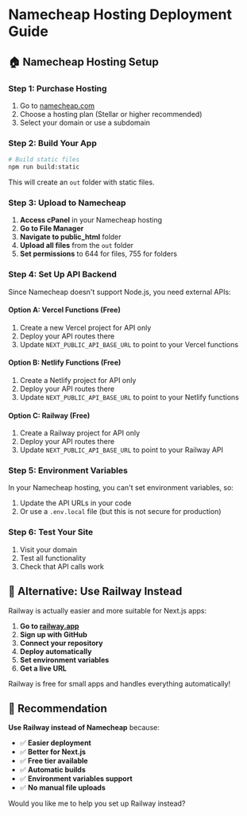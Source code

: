 # Namecheap Hosting Deployment Guide

## 🏠 **Namecheap Hosting Setup**

### **Step 1: Purchase Hosting**
1. Go to [namecheap.com](https://namecheap.com)
2. Choose a hosting plan (Stellar or higher recommended)
3. Select your domain or use a subdomain

### **Step 2: Build Your App**
```bash
# Build static files
npm run build:static
```

This will create an `out` folder with static files.

### **Step 3: Upload to Namecheap**
1. **Access cPanel** in your Namecheap hosting
2. **Go to File Manager**
3. **Navigate to public_html** folder
4. **Upload all files** from the `out` folder
5. **Set permissions** to 644 for files, 755 for folders

### **Step 4: Set Up API Backend**
Since Namecheap doesn't support Node.js, you need external APIs:

#### **Option A: Vercel Functions (Free)**
1. Create a new Vercel project for API only
2. Deploy your API routes there
3. Update `NEXT_PUBLIC_API_BASE_URL` to point to your Vercel functions

#### **Option B: Netlify Functions (Free)**
1. Create a Netlify project for API only
2. Deploy your API routes there
3. Update `NEXT_PUBLIC_API_BASE_URL` to point to your Netlify functions

#### **Option C: Railway (Free)**
1. Create a Railway project for API only
2. Deploy your API routes there
3. Update `NEXT_PUBLIC_API_BASE_URL` to point to your Railway API

### **Step 5: Environment Variables**
In your Namecheap hosting, you can't set environment variables, so:
1. Update the API URLs in your code
2. Or use a `.env.local` file (but this is not secure for production)

### **Step 6: Test Your Site**
1. Visit your domain
2. Test all functionality
3. Check that API calls work

## 🔧 **Alternative: Use Railway Instead**

Railway is actually easier and more suitable for Next.js apps:

1. **Go to [railway.app](https://railway.app)**
2. **Sign up with GitHub**
3. **Connect your repository**
4. **Deploy automatically**
5. **Set environment variables**
6. **Get a live URL**

Railway is free for small apps and handles everything automatically!

## 📝 **Recommendation**

**Use Railway instead of Namecheap** because:
- ✅ **Easier deployment**
- ✅ **Better for Next.js**
- ✅ **Free tier available**
- ✅ **Automatic builds**
- ✅ **Environment variables support**
- ✅ **No manual file uploads**

Would you like me to help you set up Railway instead? 